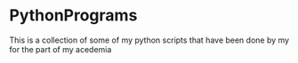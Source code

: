 # PythonPrograms
 This is a collection of some of my python scripts that have been done by my for the part of my acedemia
